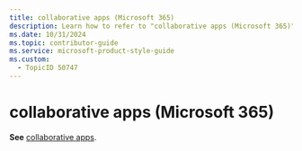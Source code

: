 ```yaml
---
title: collaborative apps (Microsoft 365)
description: Learn how to refer to "collaborative apps (Microsoft 365)" in your content.
ms.date: 10/31/2024
ms.topic: contributor-guide
ms.service: microsoft-product-style-guide
ms.custom:
  - TopicID 50747
---
```



# collaborative apps (Microsoft 365)

**See** [collaborative apps](~\a_z_names_terms\c\collaborative-apps.md).

